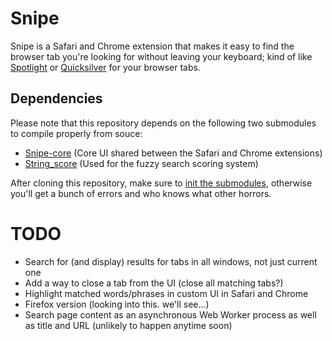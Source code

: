 # Snipe

Snipe is a Safari and Chrome extension that makes it easy to find the browser tab you're looking for without leaving your keyboard; kind of like [Spotlight](http://www.apple.com/macosx/what-is-macosx/spotlight.html) or [Quicksilver](http://quicksilver.en.softonic.com/mac) for your browser tabs.

## Dependencies

Please note that this repository depends on the following two submodules to compile properly from souce:

 - [Snipe-core](https://github.com/josephschmitt/Snipe-core) (Core UI shared between the Safari and Chrome extensions)
 - [String_score](https://github.com/joshaven/string_score) (Used for the fuzzy search scoring system)

After cloning this repository, make sure to [init the submodules](http://book.git-scm.com/5_submodules.html), otherwise you'll get a bunch of errors and who knows what other horrors.

# TODO

 - Search for (and display) results for tabs in all windows, not just current one
 - Add a way to close a tab from the UI (close all matching tabs?)
 - Highlight matched words/phrases in custom UI in Safari and Chrome
 - Firefox version (looking into this. we'll see...)
 - Search page content as an asynchronous Web Worker process as well as title and URL (unlikely to happen anytime soon)